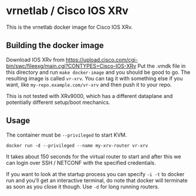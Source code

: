 vrnetlab / Cisco IOS XRv
========================
This is the vrnetlab docker image for Cisco IOS XRv.

Building the docker image
-------------------------
Download IOS XRv from
https://upload.cisco.com/cgi-bin/swc/fileexg/main.cgi?CONTYPES=Cisco-IOS-XRv
Put the .vmdk file in this directory and run `make docker-image` and you
should be good to go. The resulting image is called `vr-xrv`. You can tag it
with something else if you want, like `my-repo.example.com/vr-xrv` and then
push it to your repo.

This is not tested with XRv9000, which has a different dataplane and
potentially different setup/boot mechanics.

Usage
-----
The container must be `--privileged` to start KVM.
```
docker run -d --privileged --name my-xrv-router vr-xrv
```
It takes about 150 seconds for the virtual router to start and after this we can
login over SSH / NETCONF with the specified credentials.

If you want to look at the startup process you can specify `-i -t` to docker
run and you'll get an interactive terminal, do note that docker will terminate
as soon as you close it though. Use `-d` for long running routers.

